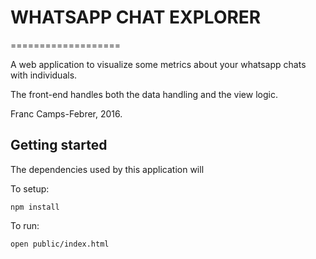 # WHATSAPP CHAT EXPLORER
===================

A web application to visualize some metrics about
your whatsapp chats with individuals.

The front-end handles both the data handling and the view logic.

Franc Camps-Febrer, 2016.

Getting started
----------------
The dependencies used by this application will

To setup:

    npm install

To run:

    open public/index.html
